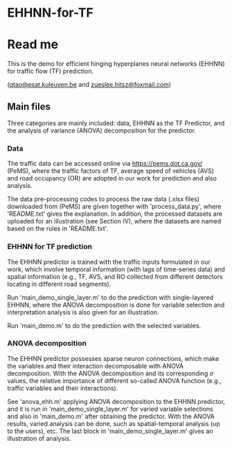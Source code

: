 # EHHNN-for-TF
# Read me

This is the demo for efficient hinging hyperplanes neural networks (EHHNN) for traffic flow (TF) prediction.

(qtao@esat.kuleuven.be and zueslee.hitsz@foxmail.com)

## Main files

Three categories are mainly included: data, EHHNN as the TF Predictor, and the analysis of variance (ANOVA) decomposition for the  predictor.

### Data

The traffic data can be accessed online via https://pems.dot.ca.gov/ (PeMS), where the traffic factors of TF, average speed of vehicles (AVS) and road occupancy (OR) are adopted in our work for prediction and also analysis. 

The data pre-processing codes to process the raw data (.xlsx files) downloaded from (PeMS) are given together with 'process_data.py', where 'README.txt' gives the explanation. In addition, the processed datasets are uploaded for an illustration (see Section IV), where the datasets are named based on the rules in 'README.txt'.

### EHHNN for TF prediction

The EHHNN predictor is trained with the traffic inputs formulated in our work, which involve temporal information (with lags of time-series data) and spatial information (e.g., TF, AVS, and RO collected from different detectors locating in different road segments).

Run 'main_demo_single_layer.m' to do the prediction with single-layered EHHNN, where the ANOVA decomposition is done for variable selection and interpretation analysis is also given for an illustration.

Run 'main_demo.m' to do the prediction with the selected variables.

### ANOVA decomposition

The EHHNN predictor possesses sparse neuron connections, which make the variables and their interaction decomposable with ANOVA decomposition. With  the ANOVA decomposition and its corresponding $\sigma$​​ values, the relative importance of different so-called ANOVA function (e.g.,  traffic variables and their interactions).

See 'anova_ehh.m' applying ANOVA decomposition to the EHHNN predictor, and it is run in 'main_demo_single_layer.m' for varied variable selections and also in 'main_demo.m' after obtaining the predictor. With the ANOVA results, varied analysis can be done, such as spatial-temporal analysis (up to the users),  etc. The last block in  'main_demo_single_layer.m' gives an illustration of analysis.



 

 



 
